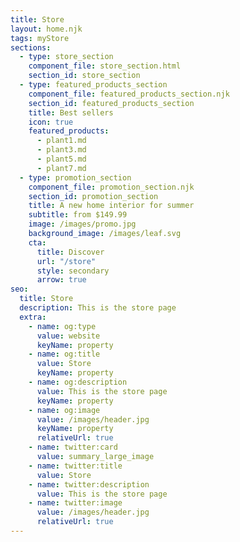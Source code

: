 ```yaml
---
title: Store
layout: home.njk
tags: myStore
sections:
  - type: store_section
    component_file: store_section.html
    section_id: store_section
  - type: featured_products_section
    component_file: featured_products_section.njk
    section_id: featured_products_section
    title: Best sellers
    icon: true
    featured_products:
      - plant1.md
      - plant3.md
      - plant5.md
      - plant7.md
  - type: promotion_section
    component_file: promotion_section.njk
    section_id: promotion_section
    title: A new home interior for summer
    subtitle: from $149.99
    image: /images/promo.jpg
    background_image: /images/leaf.svg
    cta:
      title: Discover
      url: "/store"
      style: secondary
      arrow: true
seo:
  title: Store
  description: This is the store page
  extra:
    - name: og:type
      value: website
      keyName: property
    - name: og:title
      value: Store
      keyName: property
    - name: og:description
      value: This is the store page
      keyName: property
    - name: og:image
      value: /images/header.jpg
      keyName: property
      relativeUrl: true
    - name: twitter:card
      value: summary_large_image
    - name: twitter:title
      value: Store
    - name: twitter:description
      value: This is the store page
    - name: twitter:image
      value: /images/header.jpg
      relativeUrl: true
---
```

